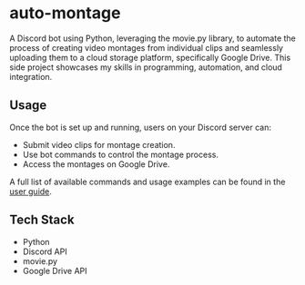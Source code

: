 ﻿# auto-montage
A Discord bot using Python, leveraging the movie.py library, to automate the process of creating video montages from individual clips and seamlessly uploading them to a cloud storage platform, specifically Google Drive. This side project showcases my skills in programming, automation, and cloud integration.

## Usage
Once the bot is set up and running, users on your Discord server can:
- Submit video clips for montage creation.
- Use bot commands to control the montage process.
- Access the montages on Google Drive.

A full list of available commands and usage examples can be found in the [user guide](docs/user-guide.md).

## Tech Stack
- Python
- Discord API
- movie.py
- Google Drive API
